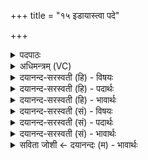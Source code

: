 +++
title = "१५ इडायास्त्वा पदे"

+++
<details><summary>पदपाठः</summary>

इडा॑याः। त्वा॒। प॒दे। व॒यम्। नाभा॑। पृ॒थि॒व्याः। अधि॑। जात॑वेद॒ इति॑ जात॑ऽवेदः। नि। धी॒म॒हि॒। अग्ने॑। ह॒व्याय॑। वोढ॑वे। १५।
</details>

<details><summary>अधिमन्त्रम् (VC)</summary>

- अग्निर्देवता
- देवश्रवदेववातौ भारतावृषी
- विराडनुष्टुप्
- गान्धारः
</details>

<details><summary>दयानन्द-सरस्वती (हि) - विषयः</summary>

कैसा मनुष्य राज्य के अधिकार पर स्थापित करने योग्य है, इस विषय को अगले मन्त्र में कहा है ॥
</details>

<details><summary>दयानन्द-सरस्वती (हि) - पदार्थः</summary>

पदार्थान्वयभाषाः -  हे (जातवेदः) उत्पन्न बुद्धिवाले (अग्ने) अग्नि के तुल्य तेजस्वी विद्वन् राजन् ! (वयम्) अध्यापक तथा उपदेशक हम लोग (इडायाः) प्रशंसित वाणी की (पदे) व्यवस्था तथा (पृथिव्याः) विस्तृत भूमि के (अधि) ऊपर (नाभा) मध्यभाग में (त्वा) आपको (हव्याय) देने योग्य पदार्थों को (वोढवे) प्राप्त करने वा कराने के लिये (नि, धीमहि) निरन्तर स्थापित करते हैं ॥१५ ॥
</details>

<details><summary>दयानन्द-सरस्वती (हि) - भावार्थः</summary>

भावार्थभाषाः -  हे विद्वान् राजन् ! जिस अधिकार में आपको हम लोग स्थापित करें, उस अधिकार को धर्म और पुरुषार्थ से यथावत् सिद्ध कीजिये ॥१५ ॥
</details>

<details><summary>दयानन्द-सरस्वती (सं) - विषयः</summary>

किंभूतो जनो राज्याधिकारे स्थापनीय इत्याह ॥
</details>

<details><summary>दयानन्द-सरस्वती (सं) - पदार्थः</summary>

पदार्थान्वयभाषाः -  हे जातवेदोऽग्ने ! वयमिडायाः पदे पृथिव्या अधि नाभा त्वा हव्याय वोढवे नि धीमहि ॥१५ ॥
</details>

<details><summary>दयानन्द-सरस्वती (सं) - भावार्थः</summary>

भावार्थभाषाः -  हे विद्वन् राजन् ! यस्मिन्नधिकारे त्वां वयं स्थापयेम, तमधिकारं धर्मपुरुषार्थाभ्यां यथावत् साध्नुहि ॥१५ ॥
</details>

<details><summary>सविता जोशी ← दयानन्दः (म) - भावार्थः</summary>

भावार्थभाषाः -  हे विद्वान राजा ! जो अधिकार आम्ही तुम्हाला दिलेला आहे त्या अधिकाराला धर्म व पुरुषार्थाने सिद्ध करा.
</details>